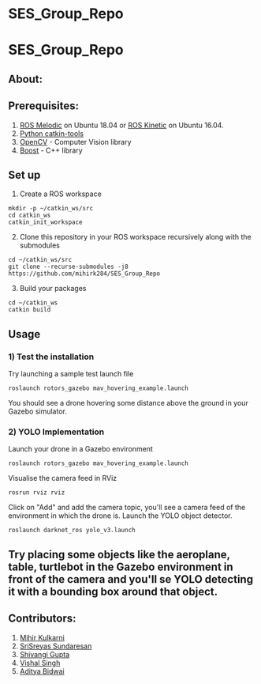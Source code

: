 # SES_Group_Repo
# SES_Group_Repo

## About:




## Prerequisites:
1) [ROS Melodic](http://wiki.ros.org/melodic/Installation/Ubuntu) on Ubuntu 18.04 or [ROS Kinetic](http://wiki.ros.org/kinetic/Installation) on Ubuntu 16.04. 
2) [Python catkin-tools](https://catkin-tools.readthedocs.io/en/latest/installing.html)
3) [OpenCV](https://opencv.org/) - Computer Vision library 
4) [Boost](https://www.boost.org/) - C++ library




## Set up
1) Create a ROS workspace 
```
mkdir -p ~/catkin_ws/src
cd catkin_ws
catkin_init_workspace
```

2) Clone this repository in your ROS workspace recursively along with the submodules
```
cd ~/catkin_ws/src
git clone --recurse-submodules -j8 https://github.com/mihirk284/SES_Group_Repo
```

3) Build your packages
```
cd ~/catkin_ws
catkin build
```

## Usage 
### 1) Test the installation
  Try launching a sample test launch file
   ```
   roslaunch rotors_gazebo mav_hovering_example.launch 
   ```
   You should see a drone hovering some distance above the ground in your Gazebo simulator.
### 2) YOLO Implementation
   Launch your drone in a Gazebo environment
   ```
   roslaunch rotors_gazebo mav_hovering_example.launch 
   ```
   Visualise the camera feed in RViz
   ```
   rosrun rviz rviz
   ```
   Click on "Add" and add the camera topic, you'll see a camera feed of the environment in which the drone is.
   Launch the YOLO object detector.
   ```
   roslaunch darknet_ros yolo_v3.launch 
   ```
   Try placing some objects like the aeroplane, table, turtlebot in the Gazebo environment in front of the camera and you'll se YOLO        detecting it with a bounding box around that object.
---  
## Contributors:
1) [Mihir Kulkarni](https://github.com/mihirk284)
2) [SriSreyas Sundaresan](https://github.com/SriSreyas) 
3) [Shivangi Gupta](https://github.com/shivangixgupta)
4) [Vishal Singh](https://github.com/vishalbhsc)
5) [Aditya Bidwai](https://github.com/adbidwai)
